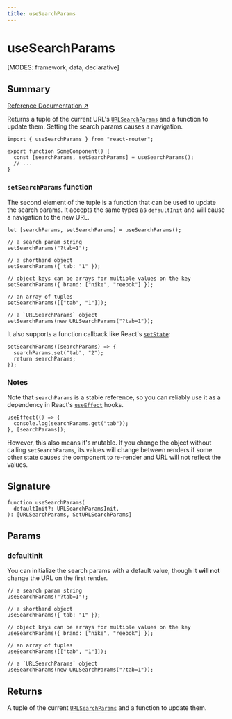 ```yaml
---
title: useSearchParams
---
```


# useSearchParams

<!--
⚠️ ⚠️ IMPORTANT ⚠️ ⚠️ 

Thank you for helping improve our documentation!

This file is auto-generated from the JSDoc comments in the source
code, so please edit the JSDoc comments in the file below and this
file will be re-generated once those changes are merged.

https://github.com/remix-run/react-router/blob/main/packages/react-router/lib/dom/lib.tsx
-->

[MODES: framework, data, declarative]

## Summary

[Reference Documentation ↗](https://api.reactrouter.com/v7/functions/react_router.useSearchParams.html)

Returns a tuple of the current URL's [`URLSearchParams`](https://developer.mozilla.org/en-US/docs/Web/API/URLSearchParams)
and a function to update them. Setting the search params causes a navigation.

```tsx
import { useSearchParams } from "react-router";

export function SomeComponent() {
  const [searchParams, setSearchParams] = useSearchParams();
  // ...
}
```

### `setSearchParams` function

The second element of the tuple is a function that can be used to update the
search params. It accepts the same types as `defaultInit` and will
cause a navigation to the new URL.

```tsx
let [searchParams, setSearchParams] = useSearchParams();

// a search param string
setSearchParams("?tab=1");

// a shorthand object
setSearchParams({ tab: "1" });

// object keys can be arrays for multiple values on the key
setSearchParams({ brand: ["nike", "reebok"] });

// an array of tuples
setSearchParams([["tab", "1"]]);

// a `URLSearchParams` object
setSearchParams(new URLSearchParams("?tab=1"));
```

It also supports a function callback like React's [`setState`](https://react.dev/reference/react/useState#setstate):

```tsx
setSearchParams((searchParams) => {
  searchParams.set("tab", "2");
  return searchParams;
});
```

### Notes

Note that `searchParams` is a stable reference, so you can reliably use it
as a dependency in React's [`useEffect`](https://react.dev/reference/react/useEffect)
hooks.

```tsx
useEffect(() => {
  console.log(searchParams.get("tab"));
}, [searchParams]);
```

However, this also means it's mutable. If you change the object without
calling `setSearchParams`, its values will change between renders if some
other state causes the component to re-render and URL will not reflect the
values.

## Signature

```tsx
function useSearchParams(
  defaultInit?: URLSearchParamsInit,
): [URLSearchParams, SetURLSearchParams]
```

## Params

### defaultInit

You can initialize the search params with a default value, though it **will
not** change the URL on the first render.

```tsx
// a search param string
useSearchParams("?tab=1");

// a shorthand object
useSearchParams({ tab: "1" });

// object keys can be arrays for multiple values on the key
useSearchParams({ brand: ["nike", "reebok"] });

// an array of tuples
useSearchParams([["tab", "1"]]);

// a `URLSearchParams` object
useSearchParams(new URLSearchParams("?tab=1"));
```

## Returns

A tuple of the current [`URLSearchParams`](https://developer.mozilla.org/en-US/docs/Web/API/URLSearchParams)
and a function to update them.

